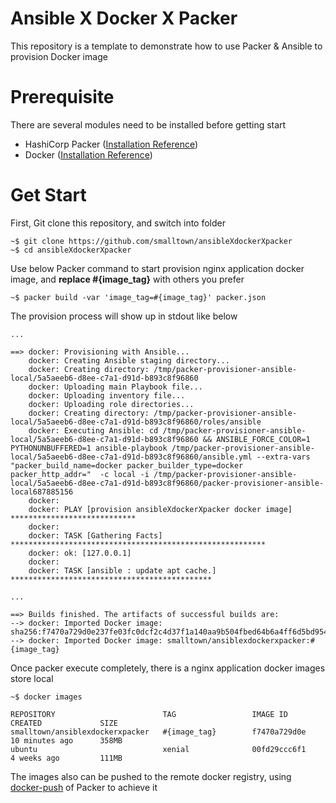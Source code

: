 
# Ansible X Docker X Packer
This repository is a template to demonstrate how to use Packer & Ansible to provision Docker image

# Prerequisite
There are several modules need to be installed before getting start
- HashiCorp Packer ([Installation Reference](https://www.packer.io/docs/install/index.html))
- Docker ([Installation Reference](https://docs.docker.com/engine/installation/))

# Get Start

First, Git clone this repository, and switch into folder

```
~$ git clone https://github.com/smalltown/ansibleXdockerXpacker
~$ cd ansibleXdockerXpacker
```

Use below Packer command to start provision nginx application docker image, and **replace #{image_tag}** with others you prefer

```
~$ packer build -var 'image_tag=#{image_tag}' packer.json
```

The provision process will show up in stdout like below

```
...

==> docker: Provisioning with Ansible...
    docker: Creating Ansible staging directory...
    docker: Creating directory: /tmp/packer-provisioner-ansible-local/5a5aeeb6-d8ee-c7a1-d91d-b893c8f96860
    docker: Uploading main Playbook file...
    docker: Uploading inventory file...
    docker: Uploading role directories...
    docker: Creating directory: /tmp/packer-provisioner-ansible-local/5a5aeeb6-d8ee-c7a1-d91d-b893c8f96860/roles/ansible
    docker: Executing Ansible: cd /tmp/packer-provisioner-ansible-local/5a5aeeb6-d8ee-c7a1-d91d-b893c8f96860 && ANSIBLE_FORCE_COLOR=1 PYTHONUNBUFFERED=1 ansible-playbook /tmp/packer-provisioner-ansible-local/5a5aeeb6-d8ee-c7a1-d91d-b893c8f96860/ansible.yml --extra-vars "packer_build_name=docker packer_builder_type=docker packer_http_addr="  -c local -i /tmp/packer-provisioner-ansible-local/5a5aeeb6-d8ee-c7a1-d91d-b893c8f96860/packer-provisioner-ansible-local687885156
    docker:
    docker: PLAY [provision ansibleXdockerXpacker docker image] ****************************
    docker:
    docker: TASK [Gathering Facts] *********************************************************
    docker: ok: [127.0.0.1]
    docker:
    docker: TASK [ansible : update apt cache.] *********************************************
    
...

==> Builds finished. The artifacts of successful builds are:
--> docker: Imported Docker image: sha256:f7470a729d0e237fe03fc0dcf2c4d37f1a140aa9b504fbed64b6a4ff6d5bd954
--> docker: Imported Docker image: smalltown/ansiblexdockerxpacker:#{image_tag}

```

Once packer execute completely, there is a nginx application docker images store  local

```
~$ docker images

REPOSITORY                        TAG                 IMAGE ID            CREATED             SIZE
smalltown/ansiblexdockerxpacker   #{image_tag}        f7470a729d0e        10 minutes ago      358MB
ubuntu                            xenial              00fd29ccc6f1        4 weeks ago         111MB
```

The images also can be pushed to the remote docker registry, using [docker-push](https://www.packer.io/docs/post-processors/docker-push.html) of Packer to achieve it